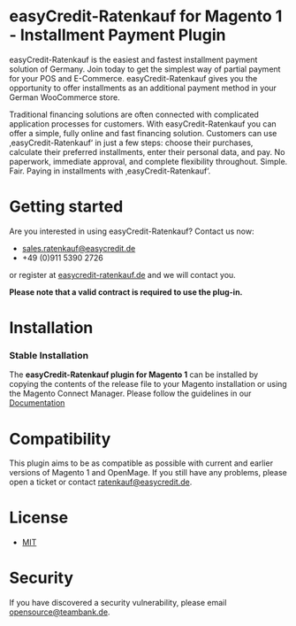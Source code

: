 # easyCredit-Ratenkauf for Magento 1 - Installment Payment Plugin

easyCredit-Ratenkauf is the easiest and fastest installment payment solution of Germany. Join today to get the simplest way of partial payment for your POS and E-Commerce. easyCredit-Ratenkauf gives you the opportunity to offer installments as an additional payment method in your German WooCommerce store.

Traditional financing solutions are often connected with complicated application processes for customers. With easyCredit-Ratenkauf you can offer a simple, fully online and fast financing solution. Customers can use ‚easyCredit-Ratenkauf‘ in just a few steps: choose their purchases, calculate their preferred installments, enter their personal data, and pay. No paperwork, immediate approval, and complete flexibility throughout. Simple. Fair. Paying in installments with ‚easyCredit-Ratenkauf‘.

# Getting started
Are you interested in using easyCredit-Ratenkauf? Contact us now:
* [sales.ratenkauf@easycredit.de](mailto:sales.ratenkauf@easycredit.de)
* +49 (0)911 5390 2726
  
or register at [easycredit-ratenkauf.de](https://www.easycredit-ratenkauf.de/registrierung.htm) and we will contact you.

**Please note that a valid contract is required to use the plug-in.**

# Installation

### Stable Installation

The **easyCredit-Ratenkauf plugin for Magento 1** can be installed by copying the contents of the release file to your Magento installation or using the Magento Connect Manager. Please follow the guidelines in our [Documentation](https://netzkollektiv.com/docs/ratenkaufbyeasycredit-magento1/)

# Compatibility

This plugin aims to be as compatible as possible with current and earlier versions of Magento 1 and OpenMage. If you still have any problems, please open a ticket or contact [ratenkauf@easycredit.de](mailto:ratenkauf@easycredit.de).

# License

* [MIT](https://opensource.org/licenses/MIT)

# Security
If you have discovered a security vulnerability, please email [opensource@teambank.de](mailto:opensource@teambank.de).
